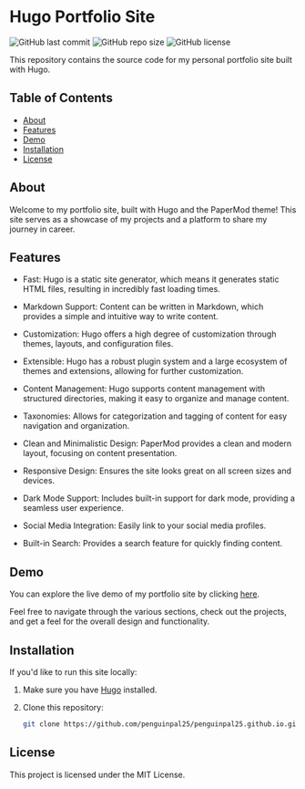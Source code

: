 # Hugo Portfolio Site

![GitHub last commit](https://img.shields.io/github/last-commit/penguinpal25/penguinpal25.github.io)
![GitHub repo size](https://img.shields.io/github/repo-size/penguinpal25/penguinpal25.github.io)
![GitHub license](https://img.shields.io/github/license/penguinpal25/penguinpal25.github.io)

This repository contains the source code for my personal portfolio site built with Hugo.

## Table of Contents

- [About](#about)
- [Features](#features)
- [Demo](#demo)
- [Installation](#installation)
- [License](#license)

## About

Welcome to my portfolio site, built with Hugo and the PaperMod theme! This site serves as a showcase of my projects and a platform to share my journey in career.

## Features

- Fast: Hugo is a static site generator, which means it generates static HTML files, resulting in incredibly fast loading times.
- Markdown Support: Content can be written in Markdown, which provides a simple and intuitive way to write content.
- Customization: Hugo offers a high degree of customization through themes, layouts, and configuration files.
- Extensible: Hugo has a robust plugin system and a large ecosystem of themes and extensions, allowing for further customization.
- Content Management: Hugo supports content management with structured directories, making it easy to organize and manage content.
- Taxonomies: Allows for categorization and tagging of content for easy navigation and organization.

- Clean and Minimalistic Design: PaperMod provides a clean and modern layout, focusing on content presentation.
- Responsive Design: Ensures the site looks great on all screen sizes and devices.
- Dark Mode Support: Includes built-in support for dark mode, providing a seamless user experience.
- Social Media Integration: Easily link to your social media profiles.
- Built-in Search: Provides a search feature for quickly finding content.

## Demo

You can explore the live demo of my portfolio site by clicking [here](https://penguinpal25.github.io).

Feel free to navigate through the various sections, check out the projects, and get a feel for the overall design and functionality.

## Installation

If you'd like to run this site locally:

1. Make sure you have [Hugo](https://gohugo.io/getting-started/installing/) installed.
2. Clone this repository:

   ```bash
   git clone https://github.com/penguinpal25/penguinpal25.github.io.git

## License

This project is licensed under the MIT License.
